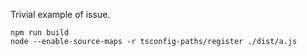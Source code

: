 Trivial example of issue.

```
npm run build
node --enable-source-maps -r tsconfig-paths/register ./dist/a.js
```
